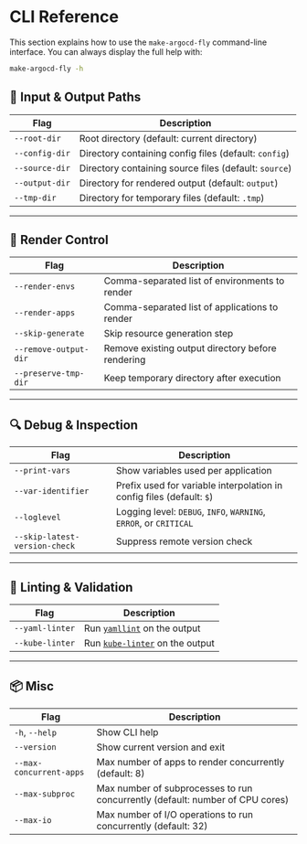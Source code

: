 # CLI Reference

This section explains how to use the `make-argocd-fly` command-line interface. You can always display the full help with:

```bash
make-argocd-fly -h
```

## 🔁 Input & Output Paths

| Flag               | Description                                              |
|--------------------|----------------------------------------------------------|
| `--root-dir`       | Root directory (default: current directory)              |
| `--config-dir`     | Directory containing config files (default: `config`)    |
| `--source-dir`     | Directory containing source files (default: `source`)    |
| `--output-dir`     | Directory for rendered output (default: `output`)        |
| `--tmp-dir`        | Directory for temporary files (default: `.tmp`)          |

---

## 🎯 Render Control

| Flag                   | Description                                                              |
|------------------------|--------------------------------------------------------------------------|
| `--render-envs`        | Comma-separated list of environments to render                           |
| `--render-apps`        | Comma-separated list of applications to render                           |
| `--skip-generate`      | Skip resource generation step                                            |
| `--remove-output-dir`  | Remove existing output directory before rendering                        |
| `--preserve-tmp-dir`   | Keep temporary directory after execution                                 |

---

## 🔍 Debug & Inspection

| Flag                      | Description                                                                      |
|---------------------------|----------------------------------------------------------------------------------|
| `--print-vars`            | Show variables used per application                                              |
| `--var-identifier`        | Prefix used for variable interpolation in config files (default: `$`)           |
| `--loglevel`              | Logging level: `DEBUG`, `INFO`, `WARNING`, `ERROR`, or `CRITICAL`               |
| `--skip-latest-version-check` | Suppress remote version check                                                |

---

## 🔎 Linting & Validation

| Flag             | Description                                                                 |
|------------------|-----------------------------------------------------------------------------|
| `--yaml-linter`  | Run [`yamllint`](https://github.com/adrienverge/yamllint) on the output     |
| `--kube-linter`  | Run [`kube-linter`](https://github.com/stackrox/kube-linter) on the output  |

---

## 📦 Misc

| Flag            | Description                     |
|-----------------|---------------------------------|
| `-h`, `--help`  | Show CLI help                   |
| `--version`     | Show current version and exit   |
| `--max-concurrent-apps` | Max number of apps to render concurrently (default: 8) |
| `--max-subproc` | Max number of subprocesses to run concurrently (default: number of CPU cores) |
| `--max-io`      | Max number of I/O operations to run concurrently (default: 32) |
